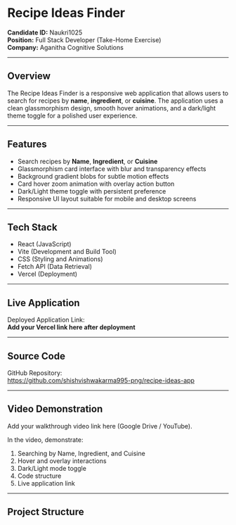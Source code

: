 # Recipe Ideas Finder

**Candidate ID:** Naukri1025  
**Position:** Full Stack Developer (Take-Home Exercise)  
**Company:** Aganitha Cognitive Solutions  

---

## Overview

The Recipe Ideas Finder is a responsive web application that allows users to search for recipes by **name**, **ingredient**, or **cuisine**. The application uses a clean glassmorphism design, smooth hover animations, and a dark/light theme toggle for a polished user experience.

---

## Features

- Search recipes by **Name**, **Ingredient**, or **Cuisine**
- Glassmorphism card interface with blur and transparency effects
- Background gradient blobs for subtle motion effects
- Card hover zoom animation with overlay action button
- Dark/Light theme toggle with persistent preference
- Responsive UI layout suitable for mobile and desktop screens

---

## Tech Stack

- React (JavaScript)
- Vite (Development and Build Tool)
- CSS (Styling and Animations)
- Fetch API (Data Retrieval)
- Vercel (Deployment)

---

## Live Application

Deployed Application Link:  
**Add your Vercel link here after deployment**

---

## Source Code

GitHub Repository:  
https://github.com/shishvishwakarma995-png/recipe-ideas-app

---

## Video Demonstration

Add your walkthrough video link here (Google Drive / YouTube).

In the video, demonstrate:
1. Searching by Name, Ingredient, and Cuisine
2. Hover and overlay interactions
3. Dark/Light mode toggle
4. Code structure
5. Live application link

---

## Project Structure

